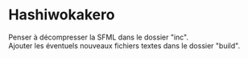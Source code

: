 # Hashiwokakero

Penser à décompresser la SFML dans le dossier "inc".  
Ajouter les éventuels nouveaux fichiers textes dans le dossier "build".
